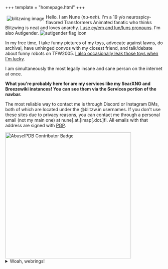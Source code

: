 +++
template = "homepage.html"
+++

<span style="float:left;padding:5px;">![blitzwing image](/funnyguy.png)</span> Hello. I am Nune (*nu-neh*). I'm a 19 y/o neurospicy-flavored Transformers Animated fanatic who thinks Blitzwing is neat and loves anarchy. [I use ey/em and lun/luns pronouns](https://blitzw.in/maq/#why-do-you-use-neopronouns-why-don-t-you-just-use-they-them). I'm also Autigender. ![autigender flag icon](/Autigendersmall.png)

In my free time, I take funny pictures of my toys, advocate against lawns, do archival, have unhinged convos with my closest friend, and talk/debate about funny robots on TFW2005. [I also occasionally leak those toys when I'm lucky](https://www.tfw2005.com/boards/threads/transformers-collaborative-naruto-shippuden-kurama-gamakichi-anime-toys-tra-gen-project-tails.1268943/).

I am simultaneously the most legally insane and sane person on the internet at once.

**What you're probably here for are my services like my SearXNG and Breezewiki instances! You can see them via the Services portion of the navbar.**

The most reliable way to contact me is through Discord or Instagram DMs, both of which are located under the @blitzw.in usernames. If you don't use these sites due to privacy reasons, you can contact me through a personal email (not my main one) at nune[.at.]imap[.dot.]fi. All emails with that address are signed with [PGP](/PGP.txt). 

<a href="https://www.abuseipdb.com/user/169005" title="AbuseIPDB is an IP address blacklist for webmasters and sysadmins to report IP addresses engaging in abusive behavior on their networks">
	<img src="https://www.abuseipdb.com/contributor/169005.svg" alt="AbuseIPDB Contributor Badge" style="width: 401px;">
</a>

<details><summary>Woah, webrings!</summary>
    <p><span><a href="https://webring.dinhe.net/prev/https://www.blitzw.in">prev</a> | <a href="https://webring.dinhe.net/">retronaut</a> | <a href="https://webring.dinhe.net/next/https://www.blitzw.in">next</a></span></p>
    <p><span><a href="https://webring.bucketfish.me/redirect.html?to=prev&name=blitzw.in">prev</a> | <a href="https://webring.bucketfish.me">bucketfish</a> | <a href="https://webring.bucketfish.me/redirect.html?to=next&name=blitzw.in">next</a></span></p>
    <p><span><a href="https://512kb.club">512KB Club</a></span></p></details>
